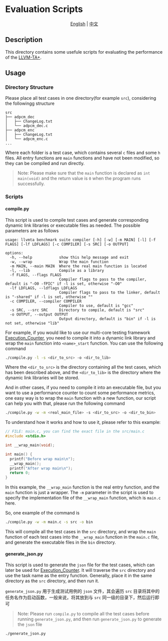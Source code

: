 # Evaluation Scripts

<p align="center">
    <a href="README.md">English</a> | <a href="README_zh.md">中文</a>
</p>


## Description

This directory contains some usefule scripts for evaluating the performance of the [LLVM-TA+](https://github.com/RTS-SYSU/LLVM-TA).

## Usage

### Directory Structure

Please place all test cases in one directory(for example `src`), considering the followingg structure

```text
src
├── adpcm_dec
│   ├── ChangeLog.txt
│   └── adpcm_dec.c
├── adpcm_enc
│   ├── ChangeLog.txt
│   └── adpcm_enc.c
...
```

Where each folder is a test case, which contains several `c` files and some `h` files. All entry functions are `main` functions and have not been modified, so they can be compiled and run directly.

> Note: Please make sure that the `main` function is declared as `int main(void)` and the return value is `0` when the program runs successfully.

### Scripts

#### compile.py

This script is used to compile test cases and generate corresponding dynamic link libraries or executable files as needed. The possible parameters are as follows

```text
usage: llvmta benchmark suite compiler [-h] [-w] [-m MAIN] [-l] [-f FLAGS] [-lf LDFLAGS] [-c COMPILER] [-s SRC] [-o OUTPUT]

options:
  -h, --help            show this help message and exit
  -w, --wrap            Wrap the main function
  -m MAIN, --main MAIN  Where the real main function is located
  -l, --lib             Compile as a library
  -f FLAGS, --flags FLAGS
                        Compiler flags to pass to the compiler, default is "-O0 -fPIC" if -l is set, otherwise "-O0"
  -lf LDFLAGS, --ldflags LDFLAGS
                        Compiler flags to pass to the linker, default is "-shared" if -l is set, otherwise ""
  -c COMPILER, --compiler COMPILER
                        Compiler to use, default is "gcc"
  -s SRC, --src SRC     Directory to compile, default is "src"
  -o OUTPUT, --output OUTPUT
                        Output directory, default is "bin" if -l is not set, otherwise "lib"
```

For example, if you would like to use our multi-core testing framework [Execution_Counter](https://github.com/RTS-SYSU/Execution_Counter), you need to compile it into a dynamic link library and wrap the `main` function into `<name>_start` function. You can use the following command

```bash
./compile.py -l -s <dir_to_src> -o <dir_to_lib>
```

Where the `<dir_to_src>` is the directory containing all the test cases, which has been described above, and the `<dir_to_lib>` is the directory where the dynamic link libraries will be stored.

And in other cases, if you need to compile it into an executable file, but you want to use a performance counter to count some performance metrics, one easy way is to wrap the `main` function with a new function, our script can help you with that, please run the following command

```bash
./compile.py -w -m <real_main_file> -s <dir_to_src> -o <dir_to_bin>
```

To understand how it works and how to use it, please refer to this example:

```c
// FILE: main.c, you can find the exact file in the src/main.c 
#include <stdio.h>

int __wrap_main(void);

int main() {
  printf("Before wrap main\n");
  __wrap_main();
  printf("After wrap main\n");
  return 0;
}
```

In this example, the `__wrap_main` function is the real entry function, and the `main` function is just a wrapper. The `-m` parameter in the script is used to specify the implementation file of the `__wrap_main` function, which is `main.c` here.

So, one example of the command is

```bash
./compile.py -w -m main.c -s src -o bin
```

This will compile all the test cases in the `src` directory, and wrap the `main` function of each test cases into the `__wrap_main` function in the `main.c` file, and generate the executable files in the `bin` directory.

#### generate_json.py

This script is used to generate the `json` file for the test cases, which can later be used for [Execution_Counter](https://github.com/RTS-SYSU/Execution_Counter). It will traverse the `src` directory and use the task name as the entry function. Generally, place it in the same directory as the `src` directory, and then run it.

`generate_json.py` 用于生成测试用例的 `json` 文件，其会遍历 `src` 目录将其中的任务名作为启动函数，一般来说，将其放到与 `src` 同一级的目录下，然后运行即可

>Note: Please run `compile.py` to compile all the test cases before running `generate_json.py`, and then run `generate_json.py` to generate the `json` file

```bash
./generate_json.py
```

